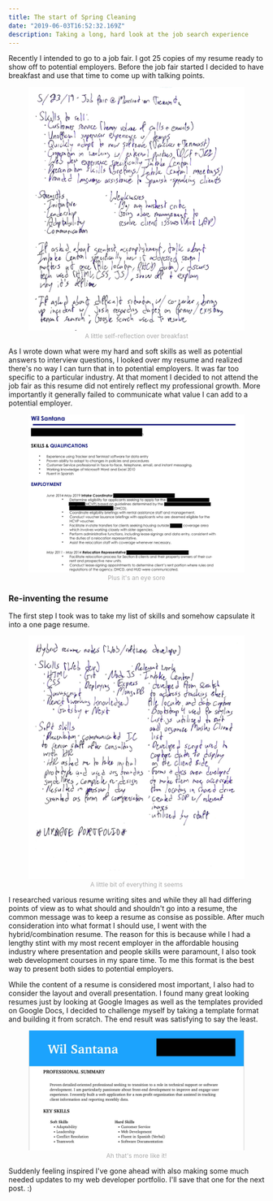 ```yaml
---
title: The start of Spring Cleaning
date: "2019-06-03T16:52:32.169Z"
description: Taking a long, hard look at the job search experience 
---
```


Recently I intended to go to a job fair. I got 25 copies of my resume ready to show off to potential employers. Before the job fair started I decided to have breakfast and use that time to come up with talking points. 

<figure>
  <img src="./job_fair.jpg" alt="job fair">
  <figcaption style="text-align: center; font-size: 12px; color: #A9A9A9">A little self-reflection over breakfast</figcaption>
</figure>

As I wrote down what were my hard and soft skills as well as potential answers to interview questions, I looked over my resume and realized there's no way I can turn that in to potential employers. It was far too specific to a particular industry. At that moment I decided to not attend the job fair as this resume did not entirely reflect my professional growth. More importantly it generally failed to communicate what value I can add to a potential employer. 

<figure>
  <img src="./resume_1.jpg" alt="sample image">
  <figcaption style="text-align: center; font-size: 12px; color: #A9A9A9">Plus it's an eye sore</figcaption>
</figure>

### Re-inventing the resume

The first step I took was to take my list of skills and somehow capsulate it into a one page resume. 

<figure>
  <img src="./hybrid.jpg" alt="hybrid resume draft">
  <figcaption style="text-align: center; font-size: 12px; color: #A9A9A9">A little bit of everything it seems</figcaption>
</figure>

I researched various resume writing sites and while they all had differing points of view as to what should and shouldn't go into a resume, the common message was to keep a resume as consise as possible. After much consideration into what format I should use, I went with the hybrid/combination resume. The reason for this is because while I had a lengthy stint with my most recent employer in the affordable housing industry where presentation and people skills were paramount, I also took web development courses in my spare time. To me this format is the best way to present both sides to potential employers. 

While the content of a resume is considered most important, I also had to consider the layout and overall presentation. I found many great looking resumes just by looking at Google Images as well as the templates provided on Google Docs, I decided to challenge myself by taking a template format and building it from scratch. The end result was satisfying to say the least.

<figure>
  <img src="./resume_2.jpg" alt="clean resume">
  <figcaption style="text-align: center; font-size: 12px; color: #A9A9A9">Ah that's more like it!</figcaption>
</figure>

Suddenly feeling inspired I've gone ahead with also making some much needed updates to my web developer portfolio. I'll save that one for the next post. :)
